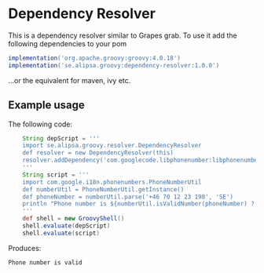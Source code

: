 # Dependency Resolver

This is a dependency resolver similar to Grapes grab.
To use it add the following dependencies to your pom
```groovy
implementation('org.apache.groovy:groovy:4.0.18')
implementation('se.alipsa.groovy:dependency-resolver:1.0.0')
```
...or the equivalent for maven, ivy etc.

## Example usage
The following code:
```groovy
    String depScript = '''
    import se.alipsa.groovy.resolver.DependencyResolver
    def resolver = new DependencyResolver(this)
    resolver.addDependency('com.googlecode.libphonenumber:libphonenumber:8.13.26')    
    '''
    String script = '''
    import com.google.i18n.phonenumbers.PhoneNumberUtil
    def numberUtil = PhoneNumberUtil.getInstance()
    def phoneNumber = numberUtil.parse('+46 70 12 23 198', 'SE')
    println "Phone number is ${numberUtil.isValidNumber(phoneNumber) ? '' : 'NOT '}valid"
    '''
    def shell = new GroovyShell()
    shell.evaluate(depScript)
    shell.evaluate(script)
```
Produces:
```
Phone number is valid
```